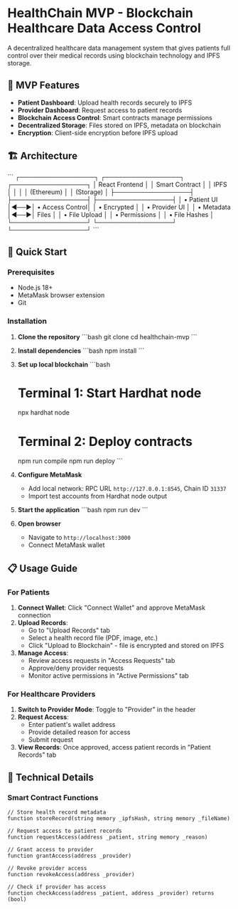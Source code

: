 # HealthChain MVP - Blockchain Healthcare Data Access Control

A decentralized healthcare data management system that gives patients full control over their medical records using blockchain technology and IPFS storage.

## 🎯 MVP Features

- **Patient Dashboard**: Upload health records securely to IPFS
- **Provider Dashboard**: Request access to patient records
- **Blockchain Access Control**: Smart contracts manage permissions
- **Decentralized Storage**: Files stored on IPFS, metadata on blockchain
- **Encryption**: Client-side encryption before IPFS upload

## 🏗️ Architecture

\`\`\`
┌─────────────────┐    ┌─────────────────┐    ┌─────────────────┐
│   React Frontend │    │  Smart Contract │    │      IPFS       │
│                 │    │   (Ethereum)    │    │   (Storage)     │
├─────────────────┤    ├─────────────────┤    ├─────────────────┤
│ • Patient UI    │◄──►│ • Access Control│    │ • Encrypted     │
│ • Provider UI   │    │ • Metadata      │◄──►│   Files         │
│ • File Upload   │    │ • Permissions   │    │ • File Hashes   │
└─────────────────┘    └─────────────────┘    └─────────────────┘
\`\`\`

## 🚀 Quick Start

### Prerequisites

- Node.js 18+
- MetaMask browser extension
- Git

### Installation

1. **Clone the repository**
   \`\`\`bash
   git clone <repository-url>
   cd healthchain-mvp
   \`\`\`

2. **Install dependencies**
   \`\`\`bash
   npm install
   \`\`\`

3. **Set up local blockchain**
   \`\`\`bash
   # Terminal 1: Start Hardhat node
   npx hardhat node
   
   # Terminal 2: Deploy contracts
   npm run compile
   npm run deploy
   \`\`\`

4. **Configure MetaMask**
   - Add local network: RPC URL `http://127.0.0.1:8545`, Chain ID `31337`
   - Import test accounts from Hardhat node output

5. **Start the application**
   \`\`\`bash
   npm run dev
   \`\`\`

6. **Open browser**
   - Navigate to `http://localhost:3000`
   - Connect MetaMask wallet

## 📋 Usage Guide

### For Patients

1. **Connect Wallet**: Click "Connect Wallet" and approve MetaMask connection
2. **Upload Records**: 
   - Go to "Upload Records" tab
   - Select a health record file (PDF, image, etc.)
   - Click "Upload to Blockchain" - file is encrypted and stored on IPFS
3. **Manage Access**:
   - Review access requests in "Access Requests" tab
   - Approve/deny provider requests
   - Monitor active permissions in "Active Permissions" tab

### For Healthcare Providers

1. **Switch to Provider Mode**: Toggle to "Provider" in the header
2. **Request Access**:
   - Enter patient's wallet address
   - Provide detailed reason for access
   - Submit request
3. **View Records**: Once approved, access patient records in "Patient Records" tab

## 🔧 Technical Details

### Smart Contract Functions

```solidity
// Store health record metadata
function storeRecord(string memory _ipfsHash, string memory _fileName)

// Request access to patient records  
function requestAccess(address _patient, string memory _reason)

// Grant access to provider
function grantAccess(address _provider)

// Revoke provider access
function revokeAccess(address _provider)

// Check if provider has access
function checkAccess(address _patient, address _provider) returns (bool)
